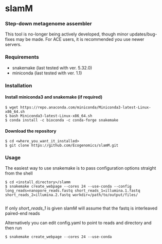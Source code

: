 # slamM

### Step-down metagenome assembler
 
This tool is no-longer being actively developed, though minor updates/bug-fixes may be made.
For ACE users, it is recommended you use newer servers.

### Requirements
- snakemake (last tested with ver. 5.32.0)
- miniconda (last tested with ver. 1.1)


### Installation

#### Install miniconda3 and snakemake (if required)
```
$ wget https://repo.anaconda.com/miniconda/Miniconda3-latest-Linux-x86_64.sh
$ bash Miniconda3-latest-Linux-x86_64.sh
$ conda install -c bioconda -c conda-forge snakemake
```

#### Download the repository

```
$ cd <where_you_want_it_installed>
$ git clone https://github.com/Ecogenomics/slamM.git
```


### Usage

The easiest way to use snakemake is to pass configuration options straight from the shell

```
$ cd <install_directory>/slamm
$ snakemake create_webpage --cores 24 --use-conda --config long_reads=nanopore_reads.fastq short_reads_1=illumina.1.fastq short_reads_2=illumina.2.fastq workdir=/path/to/output/files/
 
```

If only _short_reads_1_ is given slamM will assume that the fastq is interleaved paired-end reads

Alternatively you can edit config.yaml to point to reads and directory and then run


```
$ snakemake create_webpage --cores 24 --use-conda 
```